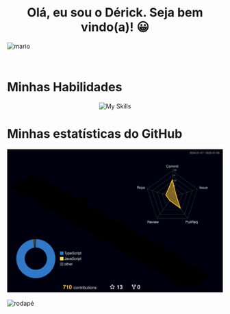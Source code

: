 <h1 align="center">Olá, eu sou o Dérick. Seja bem vindo(a)!  😀</h1>

![ mario ](https://i.imgur.com/whfNCd2.gif)

<br/>

# Minhas Habilidades

<div align="center">

![My Skills](https://skillicons.dev/icons?i=html,css,js,ts,py,django,react,nodejs,express,redux,figma,styledcomponents,postgresql,docker,linux,visualstudio,vercel,git,github,jest,mongodb,flask,nextjs,prisma&perline=12)

</div>

# Minhas estatísticas do GitHub

<div align="center">

![profile-3d](./profile-3d-contrib/profile-night-rainbow.svg)

</div>

![ rodapé ](https://user-images.githubusercontent.com/10498744/210157572-1fca0242-8af2-46a6-bfa3-666ffd40ebde.svg)
